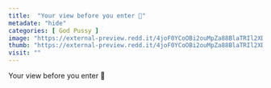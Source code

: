 ```yaml
---
title:  "Your view before you enter 💖"
metadate: "hide"
categories: [ God Pussy ]
image: "https://external-preview.redd.it/4joF0YCoOBi2ouMpZa88BlaTRIl2XD5aerAvDiJO3Oo.jpg?auto=webp&s=035aa9f93d21c9ce1b4405a3ac2ce9b6bdc0b3e8"
thumb: "https://external-preview.redd.it/4joF0YCoOBi2ouMpZa88BlaTRIl2XD5aerAvDiJO3Oo.jpg?width=1080&crop=smart&auto=webp&s=ac467874e08b68d25a8c55a8f4a4e71a6ecbc720"
visit: ""
---
```

Your view before you enter 💖
